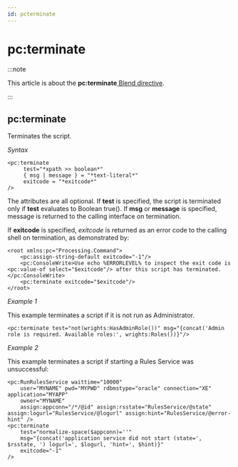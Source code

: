 ```yaml
---
id: pcterminate
---
```


# pc:terminate




:::note

This article is about the **pc:terminate**[ Blend directive](/docs/Repositories/Blend_directives).

:::

## **pc:terminate**

Terminates the script.

*Syntax*

```
<pc:terminate
     test="*xpath >> boolean*"
     { msg | message } = "*text-literal*"
     exitcode = "*exitcode*"
/>
```

The attributes are all optional. If **test** is specified, the script is terminated only if **test** evaluates to Boolean true(). If **msg** or **message** is specified, message is returned to the calling interface on termination.

If **exitcode** is specified, *exitcode* is returned as an error code to the calling shell on termination, as demonstrated by:

```language-xml
<root xmlns:pc="Processing.Command">
    <pc:assign-string-default exitcode="-1"/>
    <pc:ConsoleWrite>Use echo %ERRORLEVEL% to inspect the exit code is <pc:value-of select="$exitcode"/> after this script has terminated.</pc:ConsoleWrite>
    <pc:terminate exitcode="$exitcode"/>
</root>
```

*Example 1*

This example terminates a script if it is not run as Administrator.

```language-xml
<pc:terminate test="not(wrights:HasAdminRole())" msg="{concat('Admin role is required. Available roles:', wrights:Roles())}"/>
```

*Example 2*

This example terminates a script if starting a Rules Service was unsuccessful:

```language-xml
<pc:RunRulesService waittime="10000"
    user="MYNAME" pwd="MYPWD" rdbmstype="oracle" connection="XE" application="MYAPP"
    owner="MYNAME"
    assign:appconn="/*/@id" assign:rsstate="RulesService/@state" assign:logurl="RulesService/@logurl" assign:hint="RulesService/@error-hint" />
<pc:terminate
    test="normalize-space($appconn)=''"
    msg="{concat('application service did not start (state=', $rsstate, ') logurl=', $logurl, 'hint=', $hint)}"
    exitcode="-1"
/>
```

 